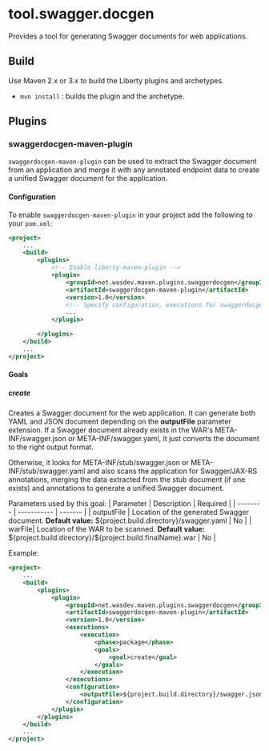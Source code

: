 # tool.swagger.docgen

Provides a tool for generating Swagger documents for web applications.

## Build

Use Maven 2.x or 3.x to build the Liberty plugins and archetypes.

* `mvn install` : builds the plugin and the archetype.

## Plugins

### swaggerdocgen-maven-plugin

`swaggerdocgen-maven-plugin` can be used to extract the Swagger document from an application and merge it with any annotated endpoint data to create a unified Swagger document for the application.

#### Configuration

To enable `swaggerdocgen-maven-plugin` in your project add the following to your `pom.xml`:

```xml
<project>
    ...
    <build>
        <plugins>
			<!-- Enable liberty-maven-plugin -->
			<plugin>
				<groupId>net.wasdev.maven.plugins.swaggerdocgen</groupId>
				<artifactId>swaggerdocgen-maven-plugin</artifactId>
				<version>1.0</version>
				<!-- Specify configuration, executions for swaggerdocgen-maven-plugin -->
				...
			</plugin>

        </plugins>
    </build>
    ...
</project>
```

#### Goals

##### create
Creates a Swagger document for the web application. It can generate both YAML and JSON document depending on the **outputFile** parameter extension. If a Swagger document already exists in the WAR's META-INF/swagger.json or META-INF/swagger.yaml, it just converts the document to the right output format. 

Otherwise, it looks for META-INF/stub/swagger.json or META-INF/stub/swagger.yaml and also scans the application for Swagger/JAX-RS annotations, merging the data extracted from the stub document (if one exists) and annotations to generate a unified Swagger document.

Parameters used by this goal:
| Parameter | Description | Required |
| --------  | ----------- | -------  |
| outputFile | Location of the generated Swagger document. **Default value:** \${project.build.directory}/swagger.yaml | No |
| warFile| Location of the WAR to be scanned. **Default value:** \${project.build.directory}/\${project.build.finalName}.war | No |

Example:
```xml
<project>
    ...
	<build>
		<plugins>
			<plugin>
				<groupId>net.wasdev.maven.plugins.swaggerdocgen</groupId>
				<artifactId>swaggerdocgen-maven-plugin</artifactId>
				<version>1.0</version>
				<executions>
					<execution>
						<phase>package</phase>
						<goals>
							<goal>create</goal>
						</goals>
					</execution>
				</executions>
				<configuration>
				    <outputFile>${project.build.directory}/swagger.json</outputFile>
				</configuration>
			</plugin>
		</plugins>
	</build>
    ...
</project>
```

